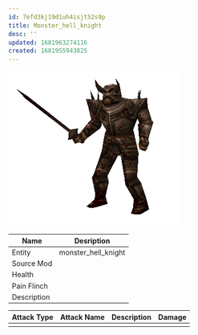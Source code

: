 ```yaml
---
id: 7efd3kj19d1uh4isjt52s9p
title: Monster_hell_knight
desc: ''
updated: 1681963274116
created: 1681955943825
---
```

![Monster Picture](assets/img/knight_death.png)

|Name  |Desription|
|------|-------------|
|Entity|monster_hell_knight|
|Source Mod||
|Health||
|Pain Flinch||
|Description||

|Attack Type|Attack Name|Description|Damage|
|-----------|-----------|-----------|------|
||||